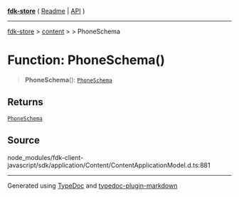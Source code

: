 [**fdk-store**](../../../README.md) ( [Readme](../../../README.md) \| [API](../../../API.md) )

---

[fdk-store](../../../API.md) > [content](../../README.md) > [<internal>](../README.md) > PhoneSchema

# Function: PhoneSchema()

> **PhoneSchema**(): [`PhoneSchema`](../type-aliases/type-alias.PhoneSchema.md)

## Returns

[`PhoneSchema`](../type-aliases/type-alias.PhoneSchema.md)

## Source

node_modules/fdk-client-javascript/sdk/application/Content/ContentApplicationModel.d.ts:881

---

Generated using [TypeDoc](https://typedoc.org/) and [typedoc-plugin-markdown](https://www.npmjs.com/package/typedoc-plugin-markdown)
